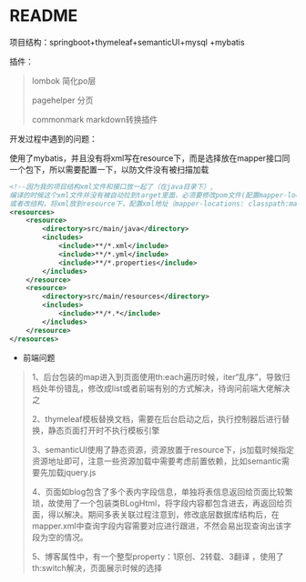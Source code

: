 # README

项目结构：springboot+thymeleaf+semanticUI+mysql +mybatis

插件：

>  lombok  简化po层
>
> pagehelper 分页
>
> commonmark markdown转换插件

开发过程中遇到的问题：

使用了mybatis，并且没有将xml写在resource下，而是选择放在mapper接口同一个包下，所以需要配置一下，以防文件没有被扫描加载

```xml
<!--因为我的项目结构xml文件和接口放一起了（在java目录下）,
编译的时候这个xml文件并没有被自动拉到target里面，必须要修改pom文件(配置mapper-locations都没用)，添加下列内容
或者改结构，将xml放到resource下，配置xml地址（mapper-locations: classpath:mapper/*.xml）即可-->
<resources>
    <resource>
        <directory>src/main/java</directory>
        <includes>
            <include>**/*.xml</include>
            <include>**/*.yml</include>
            <include>**/*.properties</include>
        </includes>
    </resource>
    <resource>
        <directory>src/main/resources</directory>
        <includes>
            <include>**/*.*</include>
        </includes>
    </resource>
</resources>
```

* 前端问题

> 1、后台包装的map进入到页面使用th:each遍历时候，iter“乱序”，导致归档处年份错乱，修改成list或者前端有别的方式解决，待询问前端大佬解决之
>
> 2、thymeleaf模板替换文档，需要在后台启动之后，执行控制器后进行替换，静态页面打开时不执行模板引擎
>
> 3、semanticUI使用了静态资源，资源放置于resource下，js加载时候指定资源地址即可，注意一些资源加载中需要考虑前置依赖，比如semantic需要先加载jquery.js
>
> 4、页面如blog包含了多个表内字段信息，单独将表信息返回给页面比较繁琐，故使用了一个包装类BLogHtml，将字段内容都包含进去，再返回给页面，得以解决。期间多表关联过程注意到，修改底层数据库结构后，在mapper.xml中查询字段内容需要对应进行跟进，不然会易出现查询出该字段为空的情况。
>
> 5、博客属性中，有一个整型property：1原创、2转载、3翻译 ，使用了th:switch解决，页面展示时候的选择

